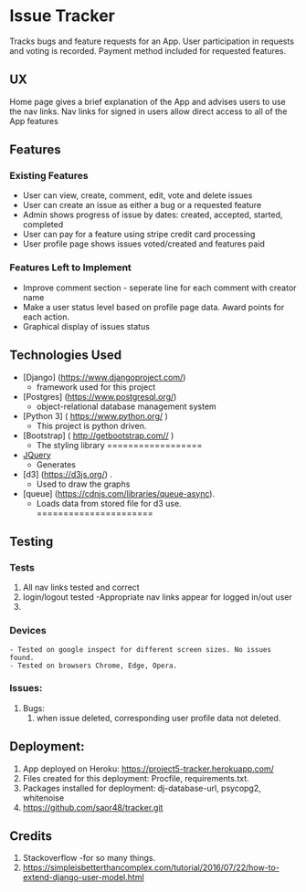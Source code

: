 # Issue Tracker  
Tracks bugs and feature requests for an App.
User participation in requests and voting is recorded.
Payment method included for requested features.

## UX
Home page gives a brief explanation of the App and advises users to use the nav links.
Nav links for signed in users allow direct access to all of the App features



## Features

### Existing Features
- User can view, create, comment, edit, vote and delete issues
- User can create an issue as either a bug or a requested feature
- Admin shows progress of issue by dates: created, accepted, started, completed
- User can pay for a feature using stripe credit card processing
- User profile page shows issues voted/created and features paid


### Features Left to Implement
- Improve comment section - seperate line for each comment with creator name
- Make a user status level based on profile page data. Award points for each action.
- Graphical display of issues status

## Technologies Used

- [Django] (https://www.djangoproject.com/)
    - framework used for this project
- [Postgres] (https://www.postgresql.org/)
    - object-relational database management system 
- [Python 3] ( https://www.python.org/ )
    - This project is python driven.
- [Bootstrap] ( http://getbootstrap.com// )
   - The styling library
==================
- [JQuery](https://jquery.com)
    - Generates 
- [d3] (https://d3js.org/) . 
    - Used to draw the graphs 
- [queue] (https://cdnjs.com/libraries/queue-async). 
    - Loads data from stored file for d3 use.
======================
 


## Testing

### Tests

1. All nav links tested and correct
2. login/logout tested
   -Appropriate nav links appear for logged in/out user
3. 
    


### Devices
    - Tested on google inspect for different screen sizes. No issues found.
    - Tested on browsers Chrome, Edge, Opera.

### Issues:
1. Bugs:
    1. when issue deleted, corresponding user profile data not deleted. 
    

## Deployment:

1. App deployed on Heroku: https://project5-tracker.herokuapp.com/
2. Files created for this deployment: Procfile, requirements.txt.
3. Packages installed for deployment: dj-database-url, psycopg2, whitenoise
4. https://github.com/saor48/tracker.git

## Credits
1. Stackoverflow -for so many things.
2. https://simpleisbetterthancomplex.com/tutorial/2016/07/22/how-to-extend-django-user-model.html

